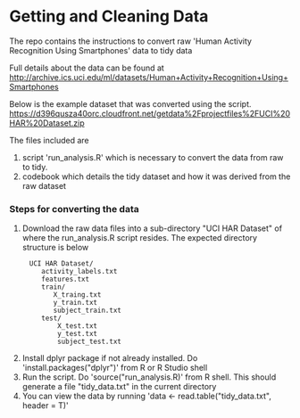 Getting and Cleaning Data
===========
The repo contains the instructions to convert raw 'Human Activity Recognition Using Smartphones' data to tidy data

Full details about the data can be found at 
http://archive.ics.uci.edu/ml/datasets/Human+Activity+Recognition+Using+Smartphones 

Below is the example dataset that was converted using the script.
https://d396qusza40orc.cloudfront.net/getdata%2Fprojectfiles%2FUCI%20HAR%20Dataset.zip 

The files included are 
1. script 'run_analysis.R' which is necessary to convert the data from raw to tidy.
2. codebook which details the tidy dataset and how it was derived from the raw dataset


### Steps for converting the data

1. Download the raw data files into a sub-directory "UCI HAR Dataset" of where the run_analysis.R script resides.  The expected directory structure is below
```
     UCI HAR Dataset/
        activity_labels.txt
        features.txt
        train/
           X_traing.txt
           y_train.txt
           subject_train.txt
    	test/
    		X_test.txt
    		y_test.txt
    		subject_test.txt
```    		
2. Install dplyr package if not already installed.   Do 'install.packages("dplyr")' from R or R Studio shell
3. Run the script.   Do 'source("run_analysis.R)' from R shell.  This should generate a file "tidy_data.txt" in the current directory
4. You can view the data by running 'data <- read.table("tidy_data.txt", header = T)'
